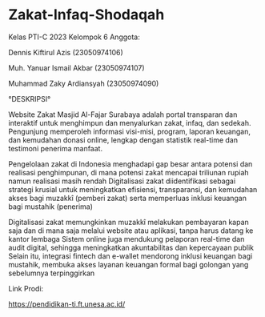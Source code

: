# Zakat-Infaq-Shodaqah

Kelas PTI-C 2023
Kelompok 6 
Anggota:

Dennis Kiftirul Azis		(23050974106)

Muh. Yanuar Ismail Akbar	(23050974107)

Muhammad Zaky Ardiansyah		(23050974090)

°DESKRIPSI°

Website Zakat Masjid Al-Fajar Surabaya adalah portal transparan dan interaktif untuk menghimpun dan menyalurkan zakat, infaq, dan sedekah. Pengunjung memperoleh informasi visi-misi, program, laporan keuangan, dan kemudahan donasi online, lengkap dengan statistik real-time dan testimoni penerima manfaat.

Pengelolaan zakat di Indonesia menghadapi gap besar antara potensi dan realisasi penghimpunan, di mana potensi zakat mencapai triliunan rupiah namun realisasi masih rendah 
Digitalisasi zakat diidentifikasi sebagai strategi krusial untuk meningkatkan efisiensi, transparansi, dan kemudahan akses bagi muzakkî (pemberi zakat) serta memperluas inklusi keuangan bagi mustahik (penerima)

Digitalisasi zakat memungkinkan muzakkî melakukan pembayaran kapan saja dan di mana saja melalui website atau aplikasi, tanpa harus datang ke kantor lembaga 
Sistem online juga mendukung pelaporan real-time dan audit digital, sehingga meningkatkan akuntabilitas dan kepercayaan publik 
Selain itu, integrasi fintech dan e-wallet mendorong inklusi keuangan bagi mustahik, membuka akses layanan keuangan formal bagi golongan yang sebelumnya terpinggirkan 

Link Prodi:

https://pendidikan-ti.ft.unesa.ac.id/

